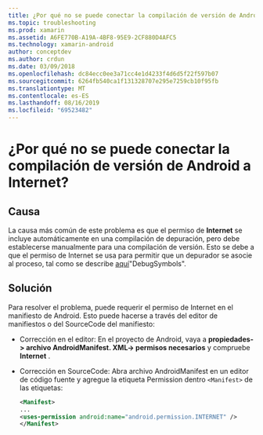 ```yaml
---
title: ¿Por qué no se puede conectar la compilación de versión de Android a Internet?
ms.topic: troubleshooting
ms.prod: xamarin
ms.assetid: A6FE770B-A19A-4BF8-95E9-2CF880D4AFC5
ms.technology: xamarin-android
author: conceptdev
ms.author: crdun
ms.date: 03/09/2018
ms.openlocfilehash: dc84ecc0ee3a71cc4e1d4233f4d6d5f22f597b07
ms.sourcegitcommit: 6264fb540ca1f131328707e295e7259cb10f95fb
ms.translationtype: MT
ms.contentlocale: es-ES
ms.lasthandoff: 08/16/2019
ms.locfileid: "69523482"
---
```

# <a name="why-cant-my-android-release-build-connect-to-the-internet"></a>¿Por qué no se puede conectar la compilación de versión de Android a Internet?

## <a name="cause"></a>Causa

La causa más común de este problema es que el permiso de **Internet** se incluye automáticamente en una compilación de depuración, pero debe establecerse manualmente para una compilación de versión. Esto se debe a que el permiso de Internet se usa para permitir que un depurador se asocie al proceso, tal como se describe [aquí](~/android/deploy-test/building-apps/build-process.md)"DebugSymbols".


## <a name="fix"></a>Solución

Para resolver el problema, puede requerir el permiso de Internet en el manifiesto de Android. Esto puede hacerse a través del editor de manifiestos o del SourceCode del manifiesto:

- Corrección en el editor: En el proyecto de Android, vaya a **propiedades-> archivo AndroidManifest. XML-> permisos necesarios** y compruebe **Internet** .

- Corrección en SourceCode: Abra archivo AndroidManifest en un editor de código fuente y agregue la etiqueta Permission dentro `<Manifest>` de las etiquetas:

    ```xml
    <Manifest>
    ...
    <uses-permission android:name="android.permission.INTERNET" />
    </Manifest>
    ```
